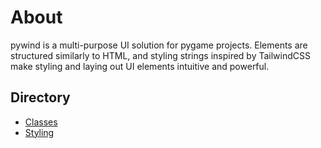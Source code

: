 # About

pywind is a multi-purpose UI solution for pygame projects. Elements are structured similarly to HTML, and styling strings inspired by TailwindCSS make styling and laying out UI elements intuitive and powerful.

## Directory

* [Classes](classes.md)
* [Styling](styling.md)
